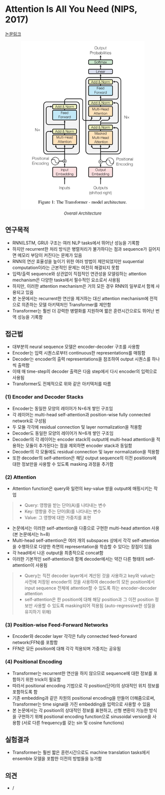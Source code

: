 # Attention Is All You Need (NIPS, 2017)

[논문링크](https://proceedings.neurips.cc/paper/2017/hash/3f5ee243547dee91fbd053c1c4a845aa-Abstract.html)

<p align="center">
    <img width="400" alt='fig1' src="./img/16_01_01.png?raw=true"></br>
    <em><font size=2>Overall Architecture</font></em>
</p>

## 연구목적
- RNN(LSTM, GRU) 구조는 여러 NLP tasks에서 뛰어난 성능을 기록함
- 하지만 recurrent한 처리 방식은 병렬처리가 불가하다는 점과 sequence가 길어지면 메모리 부담이 커진다는 문제가 있음
- RNN의 연산 효율성을 높이기 위한 여러 방법이 제안되었지만 suquential computation이라는 근본적인 문제는 여전히 해결되지 못함
- 입력/출력 sequence와 상관없이 직접적인 연관성을 모델링하는 attention mechanism은 다양한 tasks에서 필수적인 요소로서 사용됨
- 하지만, 이러한 attention mechanism은 거의 모든 경우 RNN의 일부로서 함께 사용되고 있음
- 본 논문에서는 recurrent한 연산을 제거하는 대신 attention mechanism에 전적으로 의존하는 모델 아키텍처인 Transformer를 제안함
- Transformer는 훨씬 더 강력한 병렬화를 지원하며 짧은 훈련시간으로도 뛰어난 번역 성능을 기록함

## 접근법
- 대부분의 neural sequence 모델은 encoder-decoder 구조를 사용함
- Encoder는 입력 시퀀스로부터 continuous한 representations를 매핑함
- Decoder는 encoder의 출력 representations을 참조하여 output 시퀀스를 하나씩 출력함
- 이때 매 time-step의 decoder 출력은 다음 step에서 다시 encoder의 입력으로 사용됨
- Transformer도 전체적으로 위와 같은 아키텍처를 따름

### (1) Encoder and Decoder Stacks
- Encoder는 동일한 모양의 레이어가 N=6개 쌓인 구조임
- 각 레이어는 multi-head self-attention과 position-wise fully connected network로 구성됨
- 두 모듈 각각에 residual connection 및 layer normalization을 적용함
- Decoder도 동일한 모양의 레이어가 N=6개 쌓인 구조임
- Decoder의 각 레이어는 encoder stack의 output에 multi-head attention을 적용하는 모듈이 추가된다는 점을 제외하면 encoder stack과 동일함
- Decoder의 각 모듈에도 residual connection 및 layer normalization을 적용함
- 또한 decoder의 self-attention은 해당 output sequence의 이전 positions에 대한 정보만을 사용할 수 있도록 masking 과정을 추가함
  
### (2) Attention
- Attention function은 query와 일련의 key-value 쌍을 output에 매핑시키는 작업
> - Query: 영향을 받는 단어(A)를 나타내는 변수
> - Key: 영향을 주는 단어(B)를 나타내는 변수
> - Value: 그 영향에 대한 가중치를 표현
- 논문에서는 이러한 self-attention을 다중으로 구현한 multi-head attention 사용 (본 논문에서는 h=8)
- Multi-head self-attention은 여러 개의 subspaces 상에서 각각 self-attention을 수행하므로 다양한 측면의 representation을 학습할 수 있다는 장점이 있음
- 각 head에서 나온 output을 최종적으로 concat함
- 이러한 기본적인 self-attention과 함께 decoder에서는 약간 다른 형태의 self-attention이 사용됨
> - Query는 직전 decoder layer에서 계산된 것을 사용하고 key와 value는 사전에 저장된 encoder의 것을 사용하여 decoder의 모든 position에서 input sequence 전체에 attention할 수 있도록 하는 encoder-decoder attention
> - self-attention은 한 position에 대해 해당 position과 그 이전 position 정보만 사용할 수 있도록 masking되어 적용됨 (auto-regressive한 성질을 유지하기 위해)

### (3) Position-wise Feed-Forward Networks
- Encoder와 decoder layer 각각은 fully connected feed-forward network(FFN)를 포함함
- FFN은 모든 position에 대해 각각 적용되며 가중치는 공유됨

### (4) Positional Encoding
- Transformer는 recurrent한 연산을 하지 않으므로 sequence에 대한 정보를 포함하기 위한 trick이 필요함
- 따라서 positional encoding 기법으로 각 position(단어)의 상대적인 위치 정보를 포함하도록 함
- 기존 embedding과 같은 차원의 positional encoding을 만들어 더해줌으로써, Transformer는 time signal을 가진 embedding을 입력으로 사용할 수 있음
- 본 논문에서는 각 position의 상대적인 정보를 표현하고, 선형 변환이 가능한 방식을 구현하기 위해 positional encoding function으로 sinusoidal version을 사용함 (서로 다른 frequency를 갖는 sin 및 cosine functions)

## 실험결과
- Transformer는 훨씬 짧은 훈련시간으로도 machine translation tasks에서 ensemble 모델을 포함한 이전의 방법들을 능가함

## 의견
- /